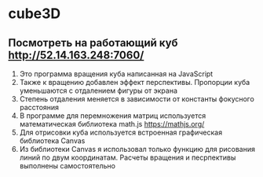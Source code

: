 # cube3D
## Посмотреть на работающий куб http://52.14.163.248:7060/
1. Это программа вращения куба написанная на JavaScript
2. Также к вращению добавлен эффект перспективы. Пропорции куба уменьшаются с отдалением фигуры от экрана
3. Степень отдаления меняется в зависимости от константы фокусного расстояния 
4. В программе для перемножения матриц используется математическая библиотека math.js https://mathjs.org/ 
5. Для отрисовки куба используется встроенная графическая библиотека Canvas
6. Из библиотеки Canvas я использовал только функцию для рисования линий по двум координатам. Расчеты вращения и песрпективы выполнены самостоятельно 
